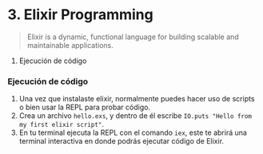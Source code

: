 # 3. Elixir Programming

> Elixir is a dynamic, functional language for building scalable and maintainable applications.

1. Ejecución de código

### Ejecución de código

1. Una vez que instalaste elixir, normalmente puedes hacer uso de scripts o bien usar la REPL para probar código.
2. Crea un archivo `hello.exs`, y dentro de él escribe `IO.puts "Hello from my first elixir script"`.
3. En tu terminal ejecuta la REPL con el comando `iex`, este te abrirá una terminal interactiva en donde podrás ejecutar código de Elixir.





